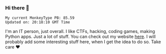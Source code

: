 ### Hi there 👋
<!-- PB START -->
```
My current MonkeyType PB: 85.59
Updated on: 20:18:10 GMT Time
```
<!-- PB END -->
I'm an IT person, just overall. I like CTFs, hacking, coding games, making Python apps. Just a lot of stuff.
You can check out my website [here](https://skill3472.github.io/).
I will probably add some interesting stuff here, when I get the idea to do so. Take care ❤️
